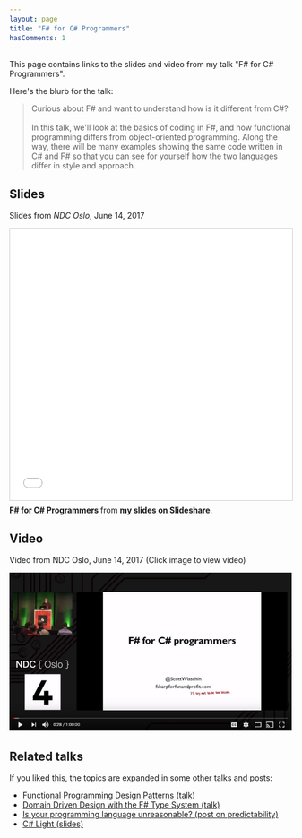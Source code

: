 ```yaml
---
layout: page
title: "F# for C# Programmers"
hasComments: 1
---
```


This page contains links to the slides and video from my talk "F# for C# Programmers". 


Here's the blurb for the talk:

> Curious about F# and want to understand how is it different from C#? 
> <br><br>
> In this talk, we'll look at the basics of coding in F#, and how functional programming differs from object-oriented programming.
> Along the way, there will be many examples showing the same code written in C# and F# so that you can see for yourself how the two languages differ in style and approach.


## Slides 

Slides from *NDC Oslo*, June 14, 2017

<iframe src="//www.slideshare.net/slideshow/embed_code/key/eSKkS0b7UDpJlX" width="595" height="485" frameborder="0" marginwidth="0" marginheight="0" scrolling="no" style="border:1px solid #CCC; border-width:1px; margin-bottom:5px; max-width: 100%;" allowfullscreen> </iframe> 


<div style="margin-bottom:5px">
<strong> <a href="//www.slideshare.net/ScottWlaschin/f-for-c-programmers" title="F# for C# Programmers" target="_blank">F# for C# Programmers</a> </strong> from <strong><a href="http://www.slideshare.net/ScottWlaschin" target="_blank">my slides on Slideshare</a></strong>.
</div>

## Video

Video from NDC Oslo, June 14, 2017 (Click image to view video) 

[![Video from NDC Oslo, June 14, 2017](video.jpg)](https://www.youtube.com/watch?v=KPa8Yw_Navk)


## Related talks

If you liked this, the topics are expanded in some other talks and posts:

* [Functional Programming Design Patterns (talk)](/fppatterns/)
* [Domain Driven Design with the F# Type System (talk)](/ddd/)
* [Is your programming language unreasonable? (post on predictability)](/posts/is-your-language-unreasonable/)
* [C# Light (slides)](https://www.slideshare.net/ScottWlaschin/c-light)


